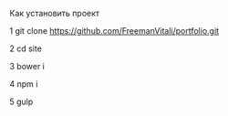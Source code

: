  Как установить проект

1 git clone https://github.com/FreemanVitali/portfolio.git

2 cd site

3 bower i

4 npm i

5 gulp
